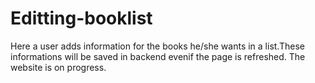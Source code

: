 # Editting-booklist
Here a user adds information for the books he/she wants in a list.These informations will be saved in backend evenif the page is refreshed. The website is on progress.
